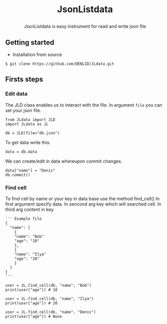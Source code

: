 # <p align = "center">JsonListdata
<p align = "center">JsonListdata is easy instrument for read and write json file

## Getting started
* Installation from source
```
$ git clone https://github.com/DENLID/JLdata.git
```

## Firsts steps
### Edit data
The JLD class enables us to interact with the file.
In argument `file` you can set your json file.
```
from JLdata import JLD
import JLdata as JL

db = JLD(file="db.json")
```
To get data write this.
```
data = db.data
```
We can create/edit in data whereupon commit changes.
```
data["name"] = "Denis"
db.commit()
```
### Find cell
To find cell by name or your key in data base use the method find_cell()
In first argument specify data. In sencond arg key which will searched cell. In third arg content in key.
```
''' Example file
{
  "name": [
    {
    "name": "Bob"
    "age": "18"
    },
    {
    "name": "Ilya"
    "age": "20"
    }
  ]
}
'''

user = JL.find_cell(db, "name", "Bob")
print(user["age"]) # 18

user = JL.find_cell(db, "name", "Ilya")
print(user["age"]) # 20

user = JL.find_cell(db, "name", "Denis")
print(user["age"]) # None
```
